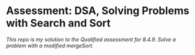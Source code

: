 # Assessment: DSA, Solving Problems with Search and Sort

*This repo is my solution to the Qualified assessment for 8.4.9. Solve a problem with a modified mergeSort.*
